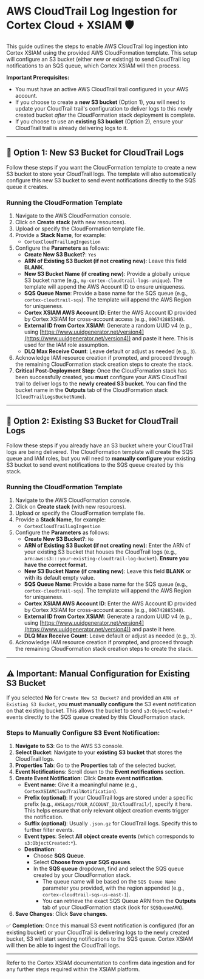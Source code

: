 # AWS CloudTrail Log Ingestion for Cortex Cloud + XSIAM 🛡️

This guide outlines the steps to enable AWS CloudTrail log ingestion into Cortex XSIAM using the provided AWS CloudFormation template. This setup will configure an S3 bucket (either new or existing) to send CloudTrail log notifications to an SQS queue, which Cortex XSIAM will then process.

**Important Prerequisites:**
* You must have an active AWS CloudTrail trail configured in your AWS account.
* If you choose to create a **new S3 bucket** (Option 1), you will need to update your CloudTrail trail's configuration to deliver logs to this newly created bucket *after* the CloudFormation stack deployment is complete.
* If you choose to use an **existing S3 bucket** (Option 2), ensure your CloudTrail trail is already delivering logs to it.

---

## 🚀 Option 1: New S3 Bucket for CloudTrail Logs

Follow these steps if you want the CloudFormation template to create a new S3 bucket to store your CloudTrail logs. The template will also automatically configure this new S3 bucket to send event notifications directly to the SQS queue it creates.

### Running the CloudFormation Template

1.  Navigate to the AWS CloudFormation console.
2.  Click on **Create stack** (with new resources).
3.  Upload or specify the CloudFormation template file.
4.  Provide a **Stack Name**, for example:
    * `CortexCloudTrailLogIngestion`
5.  Configure the **Parameters** as follows:
    * **Create New S3 Bucket?**: `Yes`
    * **ARN of Existing S3 Bucket (if not creating new)**: Leave this field **BLANK**.
    * **New S3 Bucket Name (if creating new)**: Provide a globally unique S3 bucket name (e.g., `my-cortex-cloudtrail-logs-unique`). The template will append the AWS Account ID to ensure uniqueness.
    * **SQS Queue Name**: Provide a base name for the SQS queue (e.g., `cortex-cloudtrail-sqs`). The template will append the AWS Region for uniqueness.
    * **Cortex XSIAM AWS Account ID**: Enter the AWS Account ID provided by Cortex XSIAM for cross-account access (e.g., `006742885340`).
    * **External ID from Cortex XSIAM**: Generate a random UUID v4 (e.g., using [https://www.uuidgenerator.net/version4](https://www.uuidgenerator.net/version4)) and paste it here. This is used for the IAM role assumption.
    * **DLQ Max Receive Count**: Leave default or adjust as needed (e.g., `3`).
6.  Acknowledge IAM resource creation if prompted, and proceed through the remaining CloudFormation stack creation steps to create the stack.
7.  **Critical Post-Deployment Step:** Once the CloudFormation stack has been successfully created, you **must** configure your AWS CloudTrail trail to deliver logs to the **newly created S3 bucket**. You can find the bucket name in the **Outputs** tab of the CloudFormation stack (`CloudTrailLogsBucketName`).

---

## 📂 Option 2: Existing S3 Bucket for CloudTrail Logs

Follow these steps if you already have an S3 bucket where your CloudTrail logs are being delivered. The CloudFormation template will create the SQS queue and IAM roles, but you will need to **manually configure** your existing S3 bucket to send event notifications to the SQS queue created by this stack.

### Running the CloudFormation Template

1.  Navigate to the AWS CloudFormation console.
2.  Click on **Create stack** (with new resources).
3.  Upload or specify the CloudFormation template file.
4.  Provide a **Stack Name**, for example:
    * `CortexCloudTrailLogIngestion`
5.  Configure the **Parameters** as follows:
    * **Create New S3 Bucket?**: `No`
    * **ARN of Existing S3 Bucket (if not creating new)**: Enter the ARN of your existing S3 bucket that houses the CloudTrail logs (e.g., `arn:aws:s3:::your-existing-cloudtrail-log-bucket`). **Ensure you have the correct format.**
    * **New S3 Bucket Name (if creating new)**: Leave this field **BLANK** or with its default empty value.
    * **SQS Queue Name**: Provide a base name for the SQS queue (e.g., `cortex-cloudtrail-sqs`). The template will append the AWS Region for uniqueness.
    * **Cortex XSIAM AWS Account ID**: Enter the AWS Account ID provided by Cortex XSIAM for cross-account access (e.g., `006742885340`).
    * **External ID from Cortex XSIAM**: Generate a random UUID v4 (e.g., using [https://www.uuidgenerator.net/version4](https://www.uuidgenerator.net/version4)) and paste it here.
    * **DLQ Max Receive Count**: Leave default or adjust as needed (e.g., `3`).
6.  Acknowledge IAM resource creation if prompted, and proceed through the remaining CloudFormation stack creation steps to create the stack.

---

## ⚠️ Important: Manual Configuration for Existing S3 Bucket

If you selected **No** for `Create New S3 Bucket?` and provided an `ARN of Existing S3 Bucket`, you **must manually configure** the S3 event notification on that existing bucket. This allows the bucket to send `s3:ObjectCreated:*` events directly to the SQS queue created by this CloudFormation stack.

### Steps to Manually Configure S3 Event Notification:

1.  **Navigate to S3**: Go to the AWS S3 console.
2.  **Select Bucket**: Navigate to your **existing S3 bucket** that stores the CloudTrail logs.
3.  **Properties Tab**: Go to the **Properties** tab of the selected bucket.
4.  **Event Notifications**: Scroll down to the **Event notifications** section.
5.  **Create Event Notification**: Click **Create event notification**.
    * **Event name**: Give it a meaningful name (e.g., `CortexXSIAMCloudTrailNotification`).
    * **Prefix (optional)**: If your CloudTrail logs are stored under a specific prefix (e.g., `AWSLogs/YOUR_ACCOUNT_ID/CloudTrail/`), specify it here. This helps ensure that only relevant object creation events trigger the notification.
    * **Suffix (optional)**: Usually `.json.gz` for CloudTrail logs. Specify this to further filter events.
    * **Event types**: Select **All object create events** (which corresponds to `s3:ObjectCreated:*`).
    * **Destination**:
        * Choose **SQS Queue**.
        * Select **Choose from your SQS queues**.
        * In the **SQS queue** dropdown, find and select the SQS queue created by your CloudFormation stack.
            * The queue name will be based on the `SQS Queue Name` parameter you provided, with the region appended (e.g., `cortex-cloudtrail-sqs-us-east-1`).
            * You can retrieve the exact SQS Queue ARN from the **Outputs** tab of your CloudFormation stack (look for `SQSQueueARN`).
6.  **Save Changes**: Click **Save changes**.

✅ **Completion**: Once this manual S3 event notification is configured (for an existing bucket) or your CloudTrail is delivering logs to the newly created bucket, S3 will start sending notifications to the SQS queue. Cortex XSIAM will then be able to ingest the CloudTrail logs.

---

Refer to the Cortex XSIAM documentation to confirm data ingestion and for any further steps required within the XSIAM platform.
